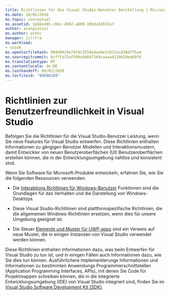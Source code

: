 ```yaml
---
title: Richtlinien für die Visual Studio-Benutzer Darstellung | Microsoft-Dokumentation
ms.date: 10/05/2018
ms.topic: conceptual
ms.assetid: 3abbe495-cbbc-4982-a809-38bda34553a7
author: acangialosi
ms.author: anthc
manager: jillfra
ms.workload:
- vssdk
ms.openlocfilehash: 994d0029e7dfdc3559adae0e1c022acd38d7f5a4
ms.sourcegitcommit: 6cfffa72af599a9d667249caaaa411bb28ea69fd
ms.translationtype: MT
ms.contentlocale: de-DE
ms.lasthandoff: 09/02/2020
ms.locfileid: "80698209"
---
```

# <a name="visual-studio-user-experience-guidelines"></a>Richtlinien zur Benutzerfreundlichkeit in Visual Studio
Befolgen Sie die Richtlinien für die Visual Studio-Benutzer Leistung, wenn Sie neue Features für Visual Studio entwerfen. Diese Richtlinien enthalten Informationen zu gängigen Benutzer Modellen und Interaktionsmustern, damit Entwickler von neuen Benutzeroberflächen (UI) Benutzeroberflächen erstellen können, die in der Entwicklungsumgebung nahtlos und konsistent sind.

Wenn Sie Software für Microsoft-Produkte entwickeln, erfahren Sie, wie Sie die folgenden Ressourcen verwenden:

- Die [Interaktions Richtlinien für Windows-Benutzer](/windows/win32/uxguide/guidelines) Funktionen sind die Grundlagen für das Verhalten und die Darstellung von Windows-Desktops.

- Diese Visual Studio-Richtlinien sind plattformspezifische Richtlinien, die die allgemeinen Windows-Richtlinien ersetzen, wenn dies für unsere Umgebung geeignet ist.

- Die Steuer [Elemente und Muster für UWP-apps](/windows/uwp/design/controls-and-patterns) sind ein Verweis auf neue Muster, die in einigen Instanzen von Visual Studio verwendet werden können.

Diese Richtlinien enthalten Informationen dazu, was beim Entwerfen für Visual Studio zu tun ist, und in einigen Fällen auch Informationen dazu, wie Sie dies tun können. Ausführlichere Implementierungs Informationen und Informationen zu bestimmten Anwendungs Programmierschnittstellen (Application Programming Interfaces, APIs), mit denen Sie Code für Projektmappen schreiben können, die in die integrierte Entwicklungsumgebung (IDE) von Visual Studio integriert sind, finden Sie im [Visual Studio Software Development Kit (SDK)](../visual-studio-sdk.md).
